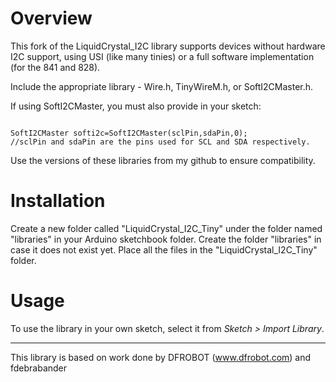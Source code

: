 # Overview #
This fork of the LiquidCrystal_I2C library supports devices without hardware I2C support, using USI (like many tinies) or a full software implementation (for the 841 and 828). 

Include the appropriate library - Wire.h, TinyWireM.h, or SoftI2CMaster.h. 

If using SoftI2CMaster, you must also provide in your sketch:

```

SoftI2CMaster softi2c=SoftI2CMaster(sclPin,sdaPin,0);
//sclPin and sdaPin are the pins used for SCL and SDA respectively.

```

Use the versions of these libraries from my github to ensure compatibility. 

# Installation #
Create a new folder called "LiquidCrystal_I2C_Tiny" under the folder named "libraries" in your Arduino sketchbook folder.
Create the folder "libraries" in case it does not exist yet. Place all the files in the "LiquidCrystal_I2C_Tiny" folder.

# Usage #
To use the library in your own sketch, select it from *Sketch > Import Library*.

-------------------------------------------------------------------------------------------------------------------
This library is based on work done by DFROBOT (www.dfrobot.com) and fdebrabander
